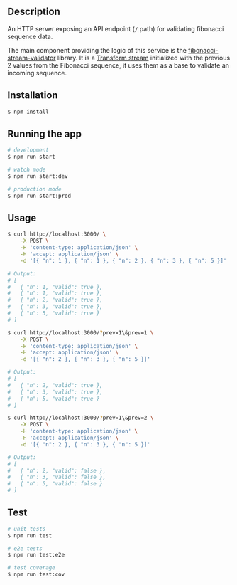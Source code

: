 ## Description

An HTTP server exposing an API endpoint (`/` path) for validating fibonacci sequence data.

The main component providing the logic of this service is the [fibonacci-stream-validator](libs/fibonacci-stream-validator) library. It is a [Transform stream](https://nodejs.org/docs/latest/api/stream.html#stream_class_stream_transform) initialized with the previous 2 values from the Fibonacci sequence, it uses them as a base to validate an incoming sequence.

## Installation

```bash
$ npm install
```

## Running the app

```bash
# development
$ npm run start

# watch mode
$ npm run start:dev

# production mode
$ npm run start:prod
```

## Usage

```bash
$ curl http://localhost:3000/ \
	-X POST \
	-H 'content-type: application/json' \
	-H 'accept: application/json' \
	-d '[{ "n": 1 }, { "n": 1 }, { "n": 2 }, { "n": 3 }, { "n": 5 }]'

# Output:
# [
# 	{ "n": 1, "valid": true },
# 	{ "n": 1, "valid": true },
# 	{ "n": 2, "valid": true },
# 	{ "n": 3, "valid": true },
# 	{ "n": 5, "valid": true }
# ]

$ curl http://localhost:3000/?prev=1\&prev=1 \
	-X POST \
	-H 'content-type: application/json' \
	-H 'accept: application/json' \
	-d '[{ "n": 2 }, { "n": 3 }, { "n": 5 }]'

# Output:
# [
# 	{ "n": 2, "valid": true },
# 	{ "n": 3, "valid": true },
# 	{ "n": 5, "valid": true }
# ]

$ curl http://localhost:3000/?prev=1\&prev=2 \
	-X POST \
	-H 'content-type: application/json' \
	-H 'accept: application/json' \
	-d '[{ "n": 2 }, { "n": 3 }, { "n": 5 }]'

# Output:
# [
# 	{ "n": 2, "valid": false },
# 	{ "n": 3, "valid": false },
# 	{ "n": 5, "valid": false }
# ]
```

## Test

```bash
# unit tests
$ npm run test

# e2e tests
$ npm run test:e2e

# test coverage
$ npm run test:cov
```
